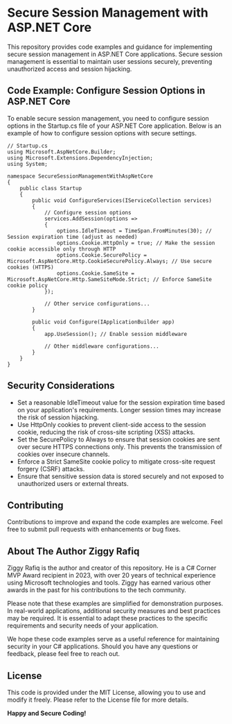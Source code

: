 # Secure Session Management with ASP.NET Core
This repository provides code examples and guidance for implementing secure session management in ASP.NET Core applications. Secure session management is essential to maintain user sessions securely, preventing unauthorized access and session hijacking.

## Code Example: Configure Session Options in ASP.NET Core
To enable secure session management, you need to configure session options in the Startup.cs file of your ASP.NET Core application. Below is an example of how to configure session options with secure settings.

```
// Startup.cs
using Microsoft.AspNetCore.Builder;
using Microsoft.Extensions.DependencyInjection;
using System;

namespace SecureSessionManagementWithAspNetCore
{
    public class Startup
    {
        public void ConfigureServices(IServiceCollection services)
        {
            // Configure session options
            services.AddSession(options =>
            {
                options.IdleTimeout = TimeSpan.FromMinutes(30); // Session expiration time (adjust as needed)
                options.Cookie.HttpOnly = true; // Make the session cookie accessible only through HTTP
                options.Cookie.SecurePolicy = Microsoft.AspNetCore.Http.CookieSecurePolicy.Always; // Use secure cookies (HTTPS)
                options.Cookie.SameSite = Microsoft.AspNetCore.Http.SameSiteMode.Strict; // Enforce SameSite cookie policy
            });

            // Other service configurations...
        }

        public void Configure(IApplicationBuilder app)
        {
            app.UseSession(); // Enable session middleware

            // Other middleware configurations...
        }
    }
}
```

## Security Considerations
* Set a reasonable IdleTimeout value for the session expiration time based on your application's requirements. Longer session times may increase the risk of session hijacking.
* Use HttpOnly cookies to prevent client-side access to the session cookie, reducing the risk of cross-site scripting (XSS) attacks.
* Set the SecurePolicy to Always to ensure that session cookies are sent over secure HTTPS connections only. This prevents the transmission of cookies over insecure channels.
* Enforce a Strict SameSite cookie policy to mitigate cross-site request forgery (CSRF) attacks.
* Ensure that sensitive session data is stored securely and not exposed to unauthorized users or external threats.

## Contributing
Contributions to improve and expand the code examples are welcome. Feel free to submit pull requests with enhancements or bug fixes.

## About The Author Ziggy Rafiq 
Ziggy Rafiq is the author and creator of this repository. He is a C# Corner MVP Award recipient in 2023, with over 20 years of technical experience using Microsoft technologies and tools. Ziggy has earned various other awards in the past for his contributions to the tech community.

Please note that these examples are simplified for demonstration purposes. In real-world applications, additional security measures and best practices may be required. It is essential to adapt these practices to the specific requirements and security needs of your application.

We hope these code examples serve as a useful reference for maintaining security in your C# applications. Should you have any questions or feedback, please feel free to reach out.


## License

This code is provided under the MIT License, allowing you to use and modify it freely. Please refer to the License file for more details.

**Happy and Secure Coding!**